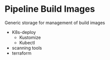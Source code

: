# Pipeline Build Images 

Generic storage for management of build images

- K8s-deploy 
  - Kustomize 
  - Kubectl
- scanning tools
- terraform
